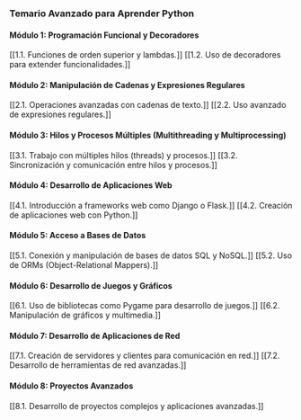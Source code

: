 ### Temario Avanzado para Aprender Python
#### Módulo 1: Programación Funcional y Decoradores

[[1.1. Funciones de orden superior y lambdas.]]
[[1.2. Uso de decoradores para extender funcionalidades.]]

#### Módulo 2: Manipulación de Cadenas y Expresiones Regulares

[[2.1. Operaciones avanzadas con cadenas de texto.]]
[[2.2. Uso avanzado de expresiones regulares.]]

#### Módulo 3: Hilos y Procesos Múltiples (Multithreading y Multiprocessing)

[[3.1. Trabajo con múltiples hilos (threads) y procesos.]]
[[3.2. Sincronización y comunicación entre hilos y procesos.]]

#### Módulo 4: Desarrollo de Aplicaciones Web

[[4.1. Introducción a frameworks web como Django o Flask.]]
[[4.2. Creación de aplicaciones web con Python.]]

#### Módulo 5: Acceso a Bases de Datos

[[5.1. Conexión y manipulación de bases de datos SQL y NoSQL.]]
[[5.2. Uso de ORMs (Object-Relational Mappers).]]

#### Módulo 6: Desarrollo de Juegos y Gráficos

[[6.1. Uso de bibliotecas como Pygame para desarrollo de juegos.]]
[[6.2. Manipulación de gráficos y multimedia.]]

#### Módulo 7: Desarrollo de Aplicaciones de Red

[[7.1. Creación de servidores y clientes para comunicación en red.]]
[[7.2. Desarrollo de herramientas de red avanzadas.]]

#### Módulo 8: Proyectos Avanzados

[[8.1. Desarrollo de proyectos complejos y aplicaciones avanzadas.]]
